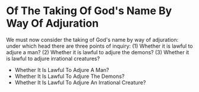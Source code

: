 # Of The Taking Of God's Name By Way Of Adjuration

We must now consider the taking of God's name by way of adjuration: under which head there are three points of inquiry:
(1) Whether it is lawful to adjure a man?
(2) Whether it is lawful to adjure the demons?
(3) Whether it is lawful to adjure irrational creatures?

* Whether It Is Lawful To Adjure A Man?
* Whether It Is Lawful To Adjure The Demons?
* Whether It Is Lawful To Adjure An Irrational Creature?